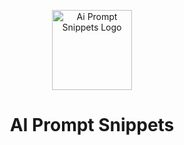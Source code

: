 <p align="center"><img width="128" src="https://ai-prompt-snippets.vercel.app/images/icon.svg" alt="Ai Prompt Snippets Logo"></p>
<h1 align="center">AI Prompt Snippets</h1>